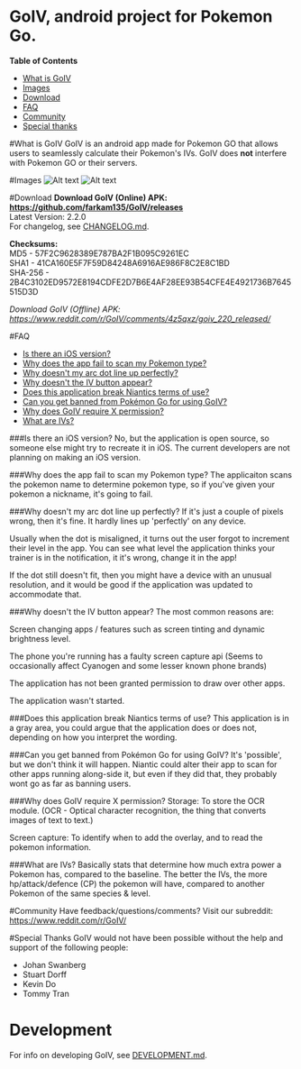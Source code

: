 GoIV, android project for Pokemon Go.
=====================

**Table of Contents**

- [What is GoIV](#what-is-goiv)
- [Images](#images)
- [Download](#download)
- [FAQ](#faq)
- [Community](#community)
- [Special thanks](#special-thanks)

#What is GoIV
GoIV is an android app made for Pokemon GO that allows users to seamlessly calculate their Pokemon's IVs. GoIV does <b>not</b> interfere with Pokemon GO or their servers.

#Images
![Alt text](https://i.imgur.com/bvRfmZV.jpg "Seamlessly Overlays an IV Button")
![Alt text](https://i.imgur.com/aNHUEVI.jpg "Seamlessly Overlays an IV Button")

#Download
**Download GoIV (Online) APK: https://github.com/farkam135/GoIV/releases**  
Latest Version: 2.2.0  
For changelog, see [CHANGELOG.md](CHANGELOG.md).

**Checksums:**  
MD5 - 57F2C9628389E787BA2F1B095C9261EC  
SHA1 - 41CA160E5F7F59D84248A6916AE986F8C2E8C1BD  
SHA-256 - 2B4C3102ED9572E8194CDFE2D7B6E4AF28EE93B54CFE4E4921736B7645515D3D  

*Download GoIV (Offline) APK: https://www.reddit.com/r/GoIV/comments/4z5qxz/goiv_220_released/*

#FAQ
- [Is there an iOS version?](#is-there-an-ios-version)
- [Why does the app fail to scan my Pokemon type?](#why-does-the-app-fail-to-scan-my-pokemon-type)
- [Why doesn't my arc dot line up perfectly?](#why-doesn't-my-arc-dot-line-up-perfectly)
- [Why doesn't the IV button appear?](#why-doesn't-the-iv-button-appear)
- [Does this application break Niantics terms of use?](#does-this-application-break-niantics-terms-of-use)
- [Can you get banned from Pokémon Go for using GoIV?](#can-you-get-banned-from-pokémon-go-for-using-goivd)
- [Why does GoIV require X permission?](#why-does-goiv-require-x-permission)
- [What are IVs?](#what-are-ivs)

###Is there an iOS version?
No, but the application is open source, so someone else might try to recreate it in iOS. The current developers are not planning on making an iOS version.

###Why does the app fail to scan my Pokemon type?
The applicaiton scans the pokemon name to determine pokemon type, so if you've given your pokemon a nickname, it's going to fail.

###Why doesn't my arc dot line up perfectly?
If it's just a couple of pixels wrong, then it's fine. It hardly lines up 'perfectly' on any device.

Usually when the dot is misaligned, it turns out the user forgot to increment their level in the app. You can see what level the application thinks your trainer is in the notification, it it's wrong, change it in the app!

If the dot still doesn't fit, then you might have a device with an unusual resolution, and it would be good if the application was updated to accommodate that.

###Why doesn't the IV button appear?
The most common reasons are:

Screen changing apps / features such as screen tinting and dynamic brightness level.

The phone you're running has a faulty screen capture api (Seems to occasionally affect Cyanogen and some lesser known phone brands)

The application has not been granted permission to draw over other apps.

The application wasn't started.

###Does this application break Niantics terms of use?
This application is in a gray area, you could argue that the application does or does not, depending on how you interpret the wording.

###Can you get banned from Pokémon Go for using GoIV?
It's 'possible', but we don't think it will happen. Niantic could alter their app to scan for other apps running along-side it, but even if they did that, they probably wont go as far as banning users.

###Why does GoIV require X permission?
Storage:
To store the OCR module. (OCR - Optical character recognition, the thing that converts images of text to text.)

Screen capture:
To identify when to add the overlay, and to read the pokemon information.

###What are IVs?
Basically stats that determine how much extra power a Pokemon has, compared to the baseline. The better the IVs, the more hp/attack/defence (CP) the pokemon will have, compared to another Pokemon of the same species & level.

#Community
Have feedback/questions/comments? Visit our subreddit: https://www.reddit.com/r/GoIV/

#Special Thanks
GoIV would not have been possible without the help and support of the following people:  
 - Johan Swanberg  
 - Stuart Dorff  
 - Kevin Do  
 - Tommy Tran  

# Development
For info on developing GoIV, see [DEVELOPMENT.md](DEVELOPMENT.md).
